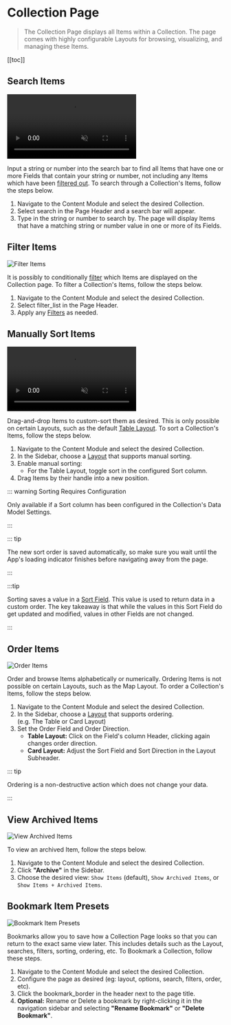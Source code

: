 # Collection Page

> The Collection Page displays all Items within a Collection. The page comes with highly configurable Layouts for
> browsing, visualizing, and managing these Items.

[[toc]]

## Search Items

<video autoplay muted loop controls title="Search Items">
	<source src="" type="video/mp4" />
</video>

Input a string or number into the search bar to find all Items that have one or more Fields that contain your string or
number, not including any Items which have been [filtered out](#filter-items). To search through a Collection's Items,
follow the steps below.

1. Navigate to the Content Module and select the desired Collection.
2. Select <span mi icon>search</span> in the Page Header and a search bar will appear.
3. Type in the string or number to search by. The page will display Items that have a matching string or number value in
   one or more of its Fields.

## Filter Items

![Filter Items](image.webp)

It is possibly to conditionally [filter](/app/filters/) which Items are displayed on the Collection page. To filter a
Collection's Items, follow the steps below.

1. Navigate to the Content Module and select the desired Collection.
2. Select <span mi icon>filter_list</span> in the Page Header.
3. Apply any [Filters](/app/filters/) as needed.

## Manually Sort Items

<video autoplay muted loop controls title="Batch Edit Items">
	<source src="" type="video/mp4" />
</video>

Drag-and-drop Items to custom-sort them as desired. This is only possible on certain Layouts, such as the default
[Table Layout](/app/content-layouts/#table-layout). To sort a Collection's Items, follow the steps below.

1. Navigate to the Content Module and select the desired Collection.
2. In the Sidebar, choose a [Layout](/app/content-layouts) that supports manual sorting.
3. Enable manual sorting:
   - For the Table Layout, toggle <span mi icon>sort</span> in the configured Sort column.
4. Drag Items by their handle into a new position.

::: warning Sorting Requires Configuration

Only available if a Sort column has been configured in the Collection's Data Model Settings.

:::

::: tip

The new sort order is saved automatically, so make sure you wait until the App's loading indicator finishes before
navigating away from the page.

:::

:::tip

Sorting saves a value in a [Sort Field](/reference/query/#sort). This value is used to return data in a custom order.
The key takeaway is that while the values in this Sort Field do get updated and modified, values in other Fields are not
changed.

:::

## Order Items

![Order Items](image.webp)

Order and browse Items alphabetically or numerically. Ordering Items is not possible on certain Layouts, such as the Map
Layout. To order a Collection's Items, follow the steps below.

1. Navigate to the Content Module and select the desired Collection.
2. In the Sidebar, choose a [Layout](/app/content-layouts/#adjust-item-layouts) that supports ordering.\
   (e.g. The Table or Card Layout)
3. Set the Order Field and Order Direction.
   - **Table Layout:** Click on the Field's column Header, clicking again changes order direction.
   - **Card Layout:** Adjust the Sort Field and Sort Direction in the Layout Subheader.

::: tip

Ordering is a non-destructive action which does not change your data.

:::

## View Archived Items

![View Archived Items](image.webp)

To view an archived Item, follow the steps below.

1. Navigate to the Content Module and select the desired Collection.
2. Click **"Archive"** in the Sidebar.
3. Choose the desired view: `Show Items` (default), `Show Archived Items`, or `Show Items + Archived Items`.

## Bookmark Item Presets

![Bookmark Item Presets](image.webp)

Bookmarks allow you to save how a Collection Page looks so that you can return to the exact same view later. This
includes details such as the Layout, searches, filters, sorting, ordering, etc. To Bookmark a Collection, follow these
steps.

1. Navigate to the Content Module and select the desired Collection.
2. Configure the page as desired (eg: layout, options, search, filters, order, etc).
3. Click the <span mi icon>bookmark_border</span> in the header next to the page title.
4. **Optional:** Rename or Delete a bookmark by right-clicking it in the navigation sidebar and selecting **"Rename
   Bookmark"** or **"Delete Bookmark"**.
